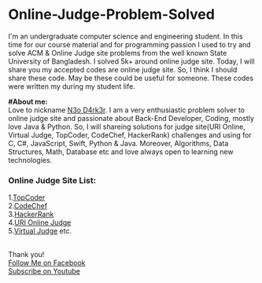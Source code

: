 # Online-Judge-Problem-Solved



I'm an undergraduate computer science and engineering student. In this time for our course material and for programming passion I used to try and solve ACM & Online Judge site problems from the well known State University of Bangladesh. I solved 5k+ around online judge site. Today, I will share you my accepted codes are online judge site. So, I think I should share these code. May be these could be useful for someone. These codes were written my during my student life.

<b>#About me:</b><br/>
Love to nickname [N3o D4rk3r](https://facebook.com/n3o-d4rk3r). I am a very enthusiastic problem solver to online judge site and passionate about Back-End Developer, Coding, mostly love Java & Python. So, I will shareing solutions for judge site(URI Online, Virtual Judge, TopCoder, CodeChef, HackerRank) challenges and using for C, C#, JavaScript, Swift, Python & Java. Moreover, Algorithms, Data Structures, Math, Database etc and love always open to learning new technologies.


<h3>Online Judge Site List:</h3>

 1.[TopCoder](https://www.topcoder.com/)<br/>2.[CodeChef](https://www.codechef.com/)<br/>3.[HackerRank](https://www.hackerrank.com)<br/>4.[URI Online Judge](https://www.urionlinejudge.com.br)<br/>5.[Virtual Judge](https://vjudge.net/) etc.<br/><br/>
 
 Thank you!<br/>
[Follow Me on Facebook](https://facebook.com/n3o-d4rk3r)<br/>[Subscribe on Youtube](https://www.youtube.com/channel/UCkRhxOQuJ9icq-Limvs5pEw)
